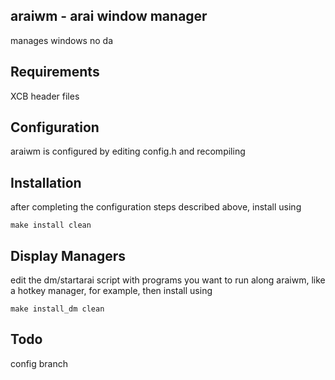 araiwm - arai window manager
----------------------------
manages windows no da

Requirements
------------
XCB header files

Configuration
-------------
araiwm is configured by editing config.h and recompiling

Installation
------------
after completing the configuration steps described above, install using

	make install clean

Display Managers
----------------
edit the dm/startarai script with programs you want to run along araiwm, like a hotkey manager, for example, then install using
	
	make install_dm clean

Todo
----
config branch

